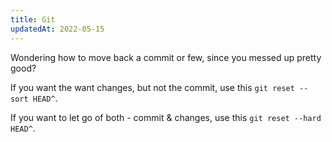 ```yaml
---
title: Git
updatedAt: 2022-05-15
---
```


Wondering how to move back a commit or few, since you messed up pretty good?

If you want the want changes, but not the commit, use this `git reset --sort HEAD^`.

If you want to let go of both - commit & changes, use this `git reset --hard HEAD^`.
